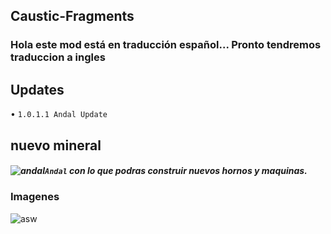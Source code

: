 ## Caustic-Fragments

### Hola este mod está en traducción español... Pronto tendremos traduccion a ingles
## Updates
• ``1.0.1.1 Andal Update``

## nuevo mineral 
##### ![andal](https://user-images.githubusercontent.com/93954648/167063653-dd4c5337-1b5b-428e-8aac-90c3eca1ce56.png)``Andal`` con lo que podras construir nuevos hornos y maquinas.

### Imagenes
![asw](https://user-images.githubusercontent.com/93954648/167067166-47f01136-beb8-4af9-b157-63da22842f24.png)
